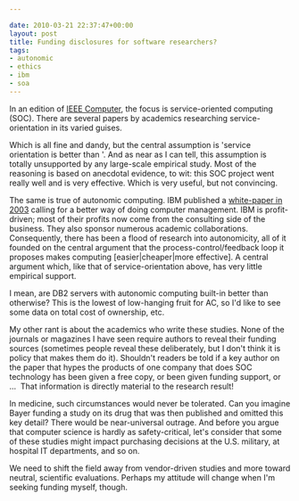 ```yaml
---

date: 2010-03-21 22:37:47+00:00
layout: post
title: Funding disclosures for software researchers?
tags:
- autonomic
- ethics
- ibm
- soa
---
```


In an edition of [IEEE Computer](http://doi.ieeecomputersociety.org/10.1109/MC.2008.298), the focus is service-oriented computing (SOC). There are several papers by academics researching service-orientation in its varied guises.

Which is all fine and dandy, but the central assumption is 'service orientation is better than <insert previous approach>'. And as near as I can tell, this assumption is totally unsupported by any large-scale empirical study. Most of the reasoning is based on anecdotal evidence, to wit: this SOC project went really well and is very effective. Which is very useful, but not convincing.

The same is true of autonomic computing. IBM published a [white-paper in 2003](http://portal.acm.org/citation.cfm?id=642200) calling for a better way of doing computer management. IBM is profit-driven; most of their profits now come from the consulting side of the business. They also sponsor numerous academic collaborations. Consequently, there has been a flood of research into autonomicity, all of it founded on the central argument that the process-control/feedback loop it proposes makes computing [easier|cheaper|more effective]. A central argument which, like that of service-orientation above, has very little empirical support.

I mean, are DB2 servers with autonomic computing built-in better than otherwise? This is the lowest of low-hanging fruit for AC, so I'd like to see some data on total cost of ownership, etc.

My other rant is about the academics who write these studies. None of the journals or magazines I have seen require authors to reveal their funding sources (sometimes people reveal these deliberately, but I don't think it is policy that makes them do it). Shouldn't readers be told if a key author on the paper that hypes the products of one company that does SOC technology has been given a free copy, or been given funding support, or ...  That information is directly material to the research result!

In medicine, such circumstances would never be tolerated. Can you imagine Bayer funding a study on its drug that was then published and omitted this key detail? There would be near-universal outrage. And before you argue that computer science is hardly as safety-critical, let's consider that some of these studies might impact purchasing decisions at the U.S. military, at hospital IT departments, and so on.

We need to shift the field away from vendor-driven studies and more toward neutral, scientific evaluations. Perhaps my attitude will change when I'm seeking funding myself, though.
